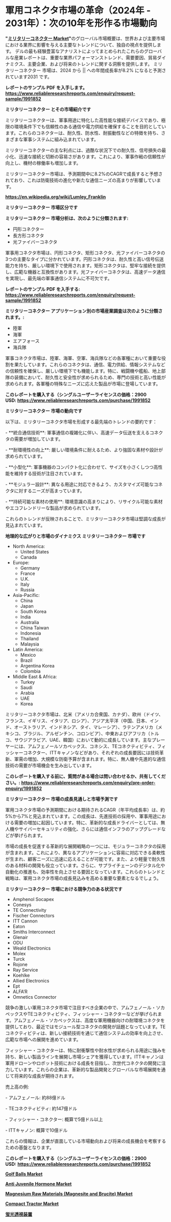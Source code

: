 <p><h1>軍用コネクタ市場の革命（2024年 - 2031年）：次の10年を形作る市場動向</h1></p><p><strong>"<a href="https://www.reliableresearchreports.com/military-connectors-r1991852">ミリタリーコネクター Market</a>"</strong>のグローバル市場概要は、世界および主要市場における業界に影響を与える主要なトレンドについて、独自の視点を提供します。 デルの最も経験豊富なアナリストによってまとめられたこれらのグローバルな産業レポートは、重要な業界パフォーマンストレンド、需要要因、貿易ダイナミクス、主要企業、および将来のトレンドに関する洞察を提供します。 ミリタリーコネクター 市場は、2024 から || への年間成長率が8.2% になると予測されています2031 です。</p>
<p><strong>レポートのサンプル PDF を入手します。</strong><strong><a href="https://www.reliableresearchreports.com/enquiry/request-sample/1991852">https://www.reliableresearchreports.com/enquiry/request-sample/1991852</a></strong></p>
<p><strong>ミリタリーコネクター とその市場紹介です</strong></p>
<p><p>ミリタリーコネクターは、軍事用途に特化した高性能な接続デバイスであり、極限の環境条件下でも信頼性のある通信や電力供給を確保することを目的としています。これらのコネクターは、耐久性、防水性、耐振動性などの特徴を持ち、さまざまな軍事システムに組み込まれています。</p><p>ミリタリーコネクターの主な利点には、過酷な状況下での耐久性、信号損失の最小化、迅速な接続と切断の容易さがあります。これにより、軍事作戦の信頼性が向上し、機材の稼働率も増加します。</p><p>ミリタリーコネクター市場は、予測期間中に8.2%のCAGRで成長すると予想されており、これは防衛技術の進化や新たな通信ニーズの高まりが影響しています。</p><a href="https://en.wikipedia.org/wiki/Lumley_Franklin"></a></p>
<p><strong><a href="https://en.wikipedia.org/wiki/Lumley_Franklin">https://en.wikipedia.org/wiki/Lumley_Franklin</a></strong></p>
<p><strong>ミリタリーコネクター&nbsp;市場区分です</strong><strong></strong></p>
<p><strong>ミリタリーコネクター 市場分析は、次のように分類されます:</strong>&nbsp;</p>
<p><ul><li>円形コネクター</li><li>長方形コネクタ</li><li>光ファイバーコネクタ</li></ul></p>
<p><p>軍事用コネクタ市場は、円形コネクタ、矩形コネクタ、光ファイバーコネクタの3つの主要なタイプに分かれています。円形コネクタは、耐久性と高い信号伝送能力を持ち、厳しい環境下で使用されます。矩形コネクタは、堅牢な接続を提供し、広範な機器と互換性があります。光ファイバーコネクタは、高速データ通信を実現し、最先端の軍事通信システムに不可欠です。</p></p>
<p><strong>レポートのサンプル PDF を入手する: <a href="https://www.reliableresearchreports.com/enquiry/request-sample/1991852">https://www.reliableresearchreports.com/enquiry/request-sample/1991852</a></strong></p>
<p><strong> ミリタリーコネクター アプリケーション別の市場産業調査は次のように分類されます。:</strong></p>
<p><ul><li>陸軍</li><li>海軍</li><li>エアフォース</li><li>海兵隊</li></ul></p>
<p><p>軍事コネクタ市場は、陸軍、海軍、空軍、海兵隊などの各軍種において重要な役割を果たしています。これらのコネクタは、通信、電力供給、情報システムなどの信頼性を確保し、厳しい環境下でも機能します。特に、戦闘機や艦船、地上部隊の装備において、耐久性と安全性が求められるため、専門の技術と高い性能が求められます。各軍種の特殊なニーズに応えた製品が市場に登場しています。</p></p>
<p><strong>このレポートを購入する（シングルユーザーライセンスの価格：2900 USD:</strong><strong>&nbsp;<a href="https://www.reliableresearchreports.com/purchase/1991852">https://www.reliableresearchreports.com/purchase/1991852</a></strong></p>
<p><strong>ミリタリーコネクター 市場の動向です</strong></p>
<p><p>以下は、ミリタリーコネクタ市場を形成する最先端のトレンドの要約です：</p><p>- **統合通信技術**: 軍事通信の複雑化に伴い、高速データ伝送を支えるコネクタの需要が増加しています。</p><p>  </p><p>- **耐環境性の向上**: 厳しい環境条件に耐えるため、より強固な素材や設計が求められています。</p><p>- **小型化**: 軍事機器のコンパクト化に合わせて、サイズを小さくしつつ高性能を維持する技術が注目されています。</p><p>- **モジュラー設計**: 異なる用途に対応できるよう、カスタマイズ可能なコネクタに対するニーズが高まっています。</p><p>- **持続可能な素材の使用**: 環境意識の高まりにより、リサイクル可能な素材やエコフレンドリーな製品が求められています。</p><p>これらのトレンドが反映されることで、ミリタリーコネクタ市場は堅調な成長が見込まれています。</p></p>
<p><strong>地理的な広がりと市場のダイナミクス ミリタリーコネクター 市場です</strong></p>
<p><ul>
    <li>
        North America:
        <ul>
            <li>United States</li>
            <li>Canada</li>
        </ul>
    </li>
    <li>
        Europe:
        <ul>
            <li>Germany</li>
            <li>France</li>
            <li>U.K.</li>
            <li>Italy</li>
            <li>Russia</li>
        </ul>
    </li>
    <li>
        Asia-Pacific:
        <ul>
            <li>China</li>
            <li>Japan</li>
            <li>South Korea</li>
            <li>India</li>
            <li>Australia</li>
            <li>China Taiwan</li>
            <li>Indonesia</li>
            <li>Thailand</li>
            <li>Malaysia</li>
        </ul>
    </li>
    <li>
        Latin America:
        <ul>
            <li>Mexico</li>
            <li>Brazil</li>
            <li>Argentina Korea</li>
            <li>Colombia</li>
        </ul>
    </li>
    <li>
        Middle East & Africa:
        <ul>
            <li>Turkey</li>
            <li>Saudi</li>
            <li>Arabia</li>
            <li>UAE</li>
            <li>Korea</li>
        </ul>
    </li>
    </ul></p>
<p><p>ミリタリーコネクタ市場は、北米（アメリカ合衆国、カナダ）、欧州（ドイツ、フランス、イギリス、イタリア、ロシア）、アジア太平洋（中国、日本、インド、オーストラリア、インドネシア、タイ、マレーシア）、ラテンアメリカ（メキシコ、ブラジル、アルゼンチン、コロンビア）、中東およびアフリカ（トルコ、サウジアラビア、UAE、韓国）において動的に成長しています。主なプレーヤーには、アムフェノールソカペックス、コネシス、TEコネクティビティ、フィッシャーコネクター、ITTキャノンなどがあり、それぞれの成長要因には技術革新、軍需の増加、大規模な防衛予算が含まれます。特に、無人機や先進的な通信技術の需要が市場機会を生み出しています。</p></p>
<p><strong>このレポートを購入する前に、質問がある場合は問い合わせるか、共有してください。:&nbsp;<a href="https://www.reliableresearchreports.com/enquiry/pre-order-enquiry/1991852">https://www.reliableresearchreports.com/enquiry/pre-order-enquiry/1991852</a></strong></p>
<p><strong>ミリタリーコネクター 市場の成長見通しと市場予測です</strong></p>
<p><p>軍用コネクタ市場の予測期間における期待されるCAGR（年平均成長率）は、約5%から7%と見込まれています。この成長は、先進技術の採用や、軍事用途における需要の増加に起因しています。特に、革新的な成長ドライバーとしては、無人機やサイバーセキュリティの強化、さらには通信インフラのアップグレードなどが挙げられます。</p><p>市場の成長を促進する革新的な展開戦略の一つには、モジュラーコネクタの採用が含まれます。これにより、異なるアプリケーションに容易に対応できる柔軟性が生まれ、顧客ニーズに迅速に応えることが可能です。また、より軽量で耐久性のある材料の開発も役立っています。さらに、サプライチェーンのデジタル化や自動化の推進も、効率性を向上させる要因となっています。これらのトレンドと戦略は、軍用コネクタ市場の成長見込みを高める重要な要素となるでしょう。</p></p>
<p><strong>ミリタリーコネクター 市場における競争力のある状況です</strong></p>
<p><ul><li>Amphenol Socapex</li><li>Conesys</li><li>TE Connectivity</li><li>Fischer Connectors</li><li>ITT Cannon</li><li>Eaton</li><li>Smiths Interconnect</li><li>Glenair</li><li>ODU</li><li>Weald Electronics</li><li>Molex</li><li>Turck</li><li>Rojone</li><li>Ray Service</li><li>Koehlke</li><li>Allied Electronics</li><li>Ept</li><li>ALFA’R</li><li>Omnetics Connector</li></ul></p>
<p><p>競争の激しい軍用コネクタ市場で注目すべき企業の中で、アムフェノール・ソカペックスやTEコネクティビティ、フィッシャー・コネクターなどが挙げられます。アムフェノール・ソカペックスは、高度な軍用機器向けの耐環境コネクタを提供しており、最近ではモジュール型コネクタの開発が話題となっています。TEコネクティビティは、新しい接続技術を通じて通信システムの効率を向上させ、広範な市場への展開を進めています。</p><p>フィッシャー・コネクターは、特に耐衝撃性や耐水性が求められる用途に強みを持ち、新しい製品ラインを展開し市場シェアを獲得しています。ITTキャノンは軍用ドローンやロボット技術における成長を目指し、次世代コネクタの開発に注力しています。これらの企業は、革新的な製品開発とグローバルな市場展開を通じて将来的な成長が期待されます。</p><p>売上高の例:</p><p>- アムフェノール: 約88億ドル</p><p>- TEコネクティビティ: 約147億ドル</p><p>- フィッシャー・コネクター: 概算で5億ドル以上</p><p>- ITTキャノン: 概算で10億ドル</p><p>これらの情報は、企業が直面している市場動向および将来の成長機会を考察するための基盤となります。</p></p>
<p><strong>このレポートを購入する（シングルユーザーライセンスの価格：2900 USD:</strong>&nbsp;<strong><a href="https://www.reliableresearchreports.com/purchase/1991852">https://www.reliableresearchreports.com/purchase/1991852</a></strong></p>
<p><strong><p><a href="https://www.linkedin.com/pulse/global-golf-balls-market-status-2024-2031-forecast-region-puu1f?trackingId=sMdSYL20TxqrDZUwNuQ7fQ%3D%3D">Golf Balls Market</a></p><p><a href="https://issuu.com/reportprime-2/docs/anti-juvenile-hormone-market-size-2_427184d6420e31">Anti Juvenile Hormone Market</a></p><p><a href="https://github.com/petbigbeepjn/Market-Research-Report-List-1/blob/main/magnesium-raw-materials-magnesite-and-brucite-market.md">Magnesium Raw Materials (Magnesite and Brucite) Market</a></p><p><a href="https://medium.com/@sheetal.reportprime/the-compact-tractor-market-report-analyzes-important-operational-and-performance-data-so-one-may-f94d403ca90d">Compact Tractor Market</a></p><p><a href="https://medium.com/@olyy49keyt/fluoroscopy-devices-market-%E3%81%AE%E3%82%B0%E3%83%AD%E3%83%BC%E3%83%90%E3%83%AB%E5%B8%82%E5%A0%B4%E6%A6%82%E8%A6%81%E3%81%AF-%E4%B8%96%E7%95%8C%E3%81%8A%E3%82%88%E3%81%B3%E4%B8%BB%E8%A6%81%E5%B8%82%E5%A0%B4%E3%81%AB%E3%81%8A%E3%81%91%E3%82%8B%E6%A5%AD%E7%95%8C%E3%81%AB%E5%BD%B1%E9%9F%BF%E3%82%92%E4%B8%8E%E3%81%88%E3%82%8B%E4%B8%BB%E8%A6%81%E3%81%AA%E3%83%88%E3%83%AC%E3%83%B3%E3%83%89%E3%81%AB%E3%81%A4%E3%81%84%E3%81%A6-%E7%8B%AC%E8%87%AA%E3%81%AE%E8%A6%96%E7%82%B9%E3%82%92%E6%8F%90%E4%BE%9B%E3%81%97%E3%81%BE%E3%81%99-124f888d458e">蛍光透視装置</a></p></strong></p>